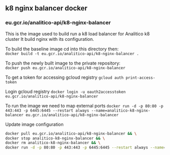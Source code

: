 
## k8 nginx balancer docker
### eu.gcr.io/analitico-api/k8-nginx-balancer

This is the image used to build run a k8 load balancer for Analitico k8 cluster
It build nginx with its configuration.

To build the baseline image cd into this directory then:  
`docker build -t eu.gcr.io/analitico-api/k8-nginx-balancer .`

To push the newly built image to the private repository:  
`docker push eu.gcr.io/analitico-api/k8-nginx-balancer`

To get a token for accessing gcloud registry
`gcloud auth print-access-token`

Login gcloud registry
`docker login -u oauth2accesstoken eu.gcr.io/analitico-api/k8-nginx-balancer`

To run the image we need to map external ports
`docker run -d -p 80:80 -p 443:443 -p 6445:6445 --restart always --name=analitico-k8-nginx-balancer eu.gcr.io/analitico-api/k8-nginx-balancer`

Update image configuration

```bash
docker pull eu.gcr.io/analitico-api/k8-nginx-balancer && \
docker stop analitico-k8-nginx-balancer && \
docker rm analitico-k8-nginx-balancer && \
docker run -d -p 80:80 -p 443:443 -p 6445:6445 --restart always --name=analitico-k8-nginx-balancer eu.gcr.io/analitico-api/k8-nginx-balancer
```
